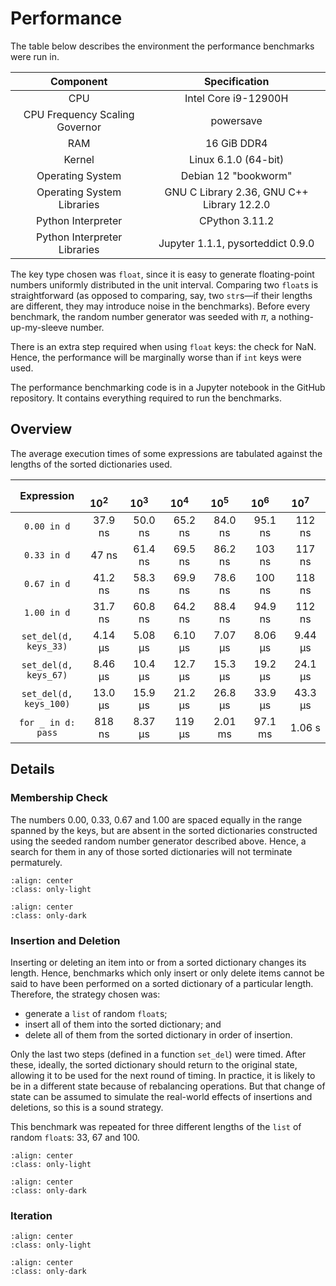 # Performance

The table below describes the environment the performance benchmarks were run in.

| Component                      | Specification                              |
| :----------------------------: | :----------------------------------------: |
| CPU                            | Intel Core i9-12900H                       |
| CPU Frequency Scaling Governor | powersave                                  |
| RAM                            | 16 GiB DDR4                                |
| Kernel                         | Linux 6.1.0 (64-bit)                       |
| Operating System               | Debian 12 "bookworm"                       |
| Operating System Libraries     | GNU C Library 2.36, GNU C++ Library 12.2.0 |
| Python Interpreter             | CPython 3.11.2                             |
| Python Interpreter Libraries   | Jupyter 1.1.1, pysorteddict 0.9.0          |

The key type chosen was `float`, since it is easy to generate floating-point numbers uniformly distributed in the unit
interval. Comparing two `float`s is straightforward (as opposed to comparing, say, two `str`s—if their lengths are
different, they may introduce noise in the benchmarks). Before every benchmark, the random number generator was seeded
with _π_, a nothing-up-my-sleeve number.

There is an extra step required when using `float` keys: the check for NaN. Hence, the performance will be marginally
worse than if `int` keys were used.

<div class="notice">
The performance benchmarking code is in a Jupyter notebook in the GitHub repository. It contains everything required to
run the benchmarks.
</div>

## Overview

The average execution times of some expressions are tabulated against the lengths of the sorted dictionaries used.

| Expression             | &emsp;10<sup>2</sup>&emsp; | &emsp;10<sup>3</sup>&emsp; | &emsp;10<sup>4</sup>&emsp; | &emsp;10<sup>5</sup>&emsp; | &emsp;10<sup>6</sup>&emsp; | &emsp;10<sup>7</sup>&emsp; |
| :--------:             | :------------------------: | :------------------------: | :------------------------: | :------------------------: | :------------------------: | :------------------------: |
| `0.00 in d`            | 37.9 ns                    | 50.0 ns                    | 65.2 ns                    | 84.0 ns                    | 95.1 ns                    | 112 ns                     |
| `0.33 in d`            | 47 ns                      | 61.4 ns                    | 69.5 ns                    | 86.2 ns                    | 103 ns                     | 117 ns                     |
| `0.67 in d`            | 41.2 ns                    | 58.3 ns                    | 69.9 ns                    | 78.6 ns                    | 100 ns                     | 118 ns                     |
| `1.00 in d`            | 31.7 ns                    | 60.8 ns                    | 64.2 ns                    | 88.4 ns                    | 94.9 ns                    | 112 ns                     |
| `set_del(d, keys_33)`  | 4.14 μs                    | 5.08 μs                    | 6.10 μs                    | 7.07 μs                    | 8.06 μs                    | 9.44 μs                    |
| `set_del(d, keys_67)`  | 8.46 μs                    | 10.4 μs                    | 12.7 μs                    | 15.3 μs                    | 19.2 μs                    | 24.1 μs                    |
| `set_del(d, keys_100)` | 13.0 μs                    | 15.9 μs                    | 21.2 μs                    | 26.8 μs                    | 33.9 μs                    | 43.3 μs                    |
| `for _ in d: pass`     | 818 ns                     | 8.37 μs                    | 119 μs                     | 2.01 ms                    | 97.1 ms                    | 1.06 s                     |

## Details

### Membership Check

The numbers 0.00, 0.33, 0.67 and 1.00 are spaced equally in the range spanned by the keys, but are absent in the sorted
dictionaries constructed using the seeded random number generator described above. Hence, a search for them in any of
those sorted dictionaries will not terminate permaturely.

```{image} _static/images/perf-contains-light.svg
:align: center
:class: only-light
```

```{image} _static/images/perf-contains-dark.svg
:align: center
:class: only-dark
```

### Insertion and Deletion

Inserting or deleting an item into or from a sorted dictionary changes its length. Hence, benchmarks which only insert
or only delete items cannot be said to have been performed on a sorted dictionary of a particular length. Therefore,
the strategy chosen was:

* generate a `list` of random `float`s;
* insert all of them into the sorted dictionary; and
* delete all of them from the sorted dictionary in order of insertion.

Only the last two steps (defined in a function `set_del`) were timed. After these, ideally, the sorted dictionary
should return to the original state, allowing it to be used for the next round of timing. In practice, it is likely to
be in a different state because of rebalancing operations. But that change of state can be assumed to simulate the
real-world effects of insertions and deletions, so this is a sound strategy.

This benchmark was repeated for three different lengths of the `list` of random `float`s: 33, 67 and 100.

```{image} _static/images/perf-setitem-light.svg
:align: center
:class: only-light
```

```{image} _static/images/perf-setitem-dark.svg
:align: center
:class: only-dark
```

### Iteration

```{image} _static/images/perf-iter-light.svg
:align: center
:class: only-light
```

```{image} _static/images/perf-iter-dark.svg
:align: center
:class: only-dark
```
